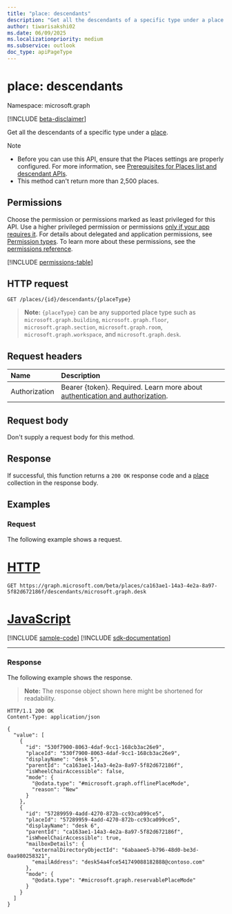 ```yaml
---
title: "place: descendants"
description: "Get all the descendants of a specific type under a place."
author: tiwarisakshi02
ms.date: 06/09/2025
ms.localizationpriority: medium
ms.subservice: outlook
doc_type: apiPageType
---
```


# place: descendants

Namespace: microsoft.graph

[!INCLUDE [beta-disclaimer](../../includes/beta-disclaimer.md)]

Get all the descendants of a specific type under a [place](../resources/place.md).

> [!NOTE]
> * Before you can use this API, ensure that the Places settings are properly configured. For more information, see [Prerequisites for Places list and descendant APIs](../resources/places-api-overview.md).
> * This method can't return more than 2,500 places.

## Permissions

Choose the permission or permissions marked as least privileged for this API. Use a higher privileged permission or permissions [only if your app requires it](/graph/permissions-overview#best-practices-for-using-microsoft-graph-permissions). For details about delegated and application permissions, see [Permission types](/graph/permissions-overview#permission-types). To learn more about these permissions, see the [permissions reference](/graph/permissions-reference).

<!-- {
  "blockType": "permissions",
  "name": "place-descendants-permissions"
}
-->
[!INCLUDE [permissions-table](../includes/permissions/place-descendants-permissions.md)]

## HTTP request

<!-- {
  "blockType": "ignored"
}
-->
``` http
GET /places/{id}/descendants/{placeType}
```

> **Note:**
> `{placeType}` can be any supported place type such as `microsoft.graph.building`, `microsoft.graph.floor`, `microsoft.graph.section`, `microsoft.graph.room`, `microsoft.graph.workspace`, and `microsoft.graph.desk`.

## Request headers

|Name|Description|
|:---|:---|
|Authorization|Bearer {token}. Required. Learn more about [authentication and authorization](/graph/auth/auth-concepts).|

## Request body

Don't supply a request body for this method.

## Response

If successful, this function returns a `200 OK` response code and a [place](../resources/place.md) collection in the response body.

## Examples

### Request

The following example shows a request.
# [HTTP](#tab/http)
<!-- {
  "blockType": "request",
  "name": "placethis.descendants"
}
-->
``` http
GET https://graph.microsoft.com/beta/places/ca163ae1-14a3-4e2a-8a97-5f82d672186f/descendants/microsoft.graph.desk
```

# [JavaScript](#tab/javascript)
[!INCLUDE [sample-code](../includes/snippets/javascript/placethisdescendants-javascript-snippets.md)]
[!INCLUDE [sdk-documentation](../includes/snippets/snippets-sdk-documentation-link.md)]

---

### Response

The following example shows the response.
>**Note:** The response object shown here might be shortened for readability.
<!-- {
  "blockType": "response",
  "truncated": true,
  "@odata.type": "Collection(microsoft.graph.place)"
}
-->
``` http
HTTP/1.1 200 OK
Content-Type: application/json

{
  "value": [
    {
      "id": "530f7900-8063-4daf-9cc1-168cb3ac26e9",
      "placeId": "530f7900-8063-4daf-9cc1-168cb3ac26e9",
      "displayName": "desk 5",
      "parentId": "ca163ae1-14a3-4e2a-8a97-5f82d672186f",
      "isWheelChairAccessible": false,
      "mode": {
        "@odata.type": "#microsoft.graph.offlinePlaceMode",
        "reason": "New"
      }
    },
    {
      "id": "57289959-4add-4270-872b-cc93ca099ce5",
      "placeId": "57289959-4add-4270-872b-cc93ca099ce5",
      "displayName": "desk 6",
      "parentId": "ca163ae1-14a3-4e2a-8a97-5f82d672186f",
      "isWheelChairAccessible": true,
      "mailboxDetails": {
        "externalDirectoryObjectId": "6abaaee5-b796-48d0-be3d-0aa980258321",
        "emailAddress": "desk54a4fce541749088182888@contoso.com"
      },
      "mode": {
        "@odata.type": "#microsoft.graph.reservablePlaceMode"
      }
    }
  ]
}
```

